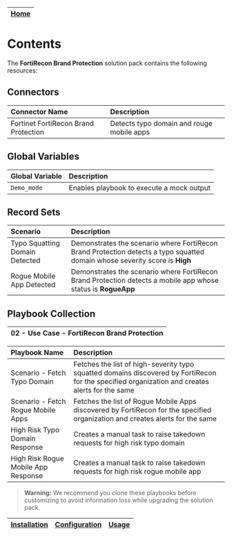 | [Home](../README.md) |
|----------------------|

# Contents

The **FortiRecon Brand Protection** solution pack contains the following resources:

## Connectors

| Connector Name | Description |
| :-             | :-          |
| Fortinet FortiRecon Brand Protection | Detects typo domain and rouge mobile apps |

## Global Variables

| Global Variable | Description                               |
|:----------------|:------------------------------------------|
| `Demo_mode`     | Enables playbook to execute a mock output |

## Record Sets
| Scenario          | Description |
| :-                | :-          |
|Typo Squatting Domain Detected | Demonstrates the scenario where FortiRecon Brand Protection detects a typo squatted domain whose severity score is **High**|
|Rogue Mobile App Detected | Demonstrates the scenario where FortiRecon Brand Protection detects a mobile app whose status is **RogueApp** |

## Playbook Collection

| 02 - Use Case - FortiRecon Brand Protection                                 |
|:-------------------------------------------------------------------------|


| Playbook Name                                                          | Description                                                                       |
|:-----------------------------------------------------------------------|:----------------------------------------------------------------------------------|
| Scenario - Fetch Typo Domain                                          | Fetches the list of high-severity typo squatted domains discovered by FortiRecon for the specified organization and creates alerts for the same |
| Scenario - Fetch Rogue Mobile Apps                                    | Fetches the list of Rogue Mobile Apps discovered by FortiRecon for the specified organization and creates alerts for the same |
| High Risk Typo Domain Response                                   | Creates a manual task to raise takedown requests for high risk typo domain |
| High Risk Rogue Mobile App Response               | Creates a manual task to raise takedown requests for high risk rogue mobile app |


>**Warning:** We recommend you clone these playbooks before customizing to avoid information loss while upgrading the solution pack.

| [Installation](./docs/setup.md#installation) | [Configuration](./docs/setup.md#configuration) | [Usage](./docs/usage.md) |
|--------------------------------------------|----------------------------------------------|------------------------|